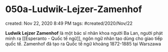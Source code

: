 ---
---

# 050a-Ludwik-Lejzer-Zamenhof

created: Nov 22, 2020 8:49 PM
tags: #created/2020/Nov/22

**Ludwik Lejzer Zamenhof** là một bác sĩ nhãn khoa người Ba Lan, người phát minh ra [[Esperanto - Quốc tế  ngữ]], ngôn ngữ nhân tạo dùng cho giao tiếp quốc tế. Zamenhof đã tạo ra Quốc tế ngữ khoảng 1872-1885 tại Warszawa
